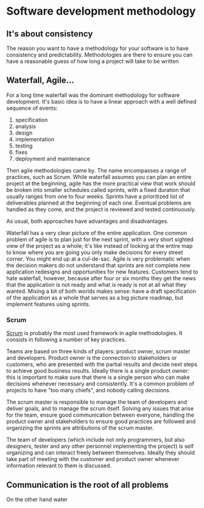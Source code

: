 # Software development methodology

## It's about consistency

The reason you want to have a methodology for your software is to have consistency and predictability. Methodologies are there to ensure you can have a reasonable guess of how long a project will take to be written

## Waterfall, Agile...

For a long time waterfall was the dominant methodology for software development. It's basic idea is to have a linear approach with a well defined sequence of events:

1. specification
2. analysis
3. design
4. implementation
5. testing
6. fixes
7. deployment and maintenance

Then agile methodologies came by. The name encompasses a range of practices, such as Scrum. While waterfall assumes you can plan an entire project at the beginning, agile has the more practical view that work should be broken into smaller schedules called sprints, with a fixed duration that usually ranges from one to four weeks. Sprints have a prioritized list of deliverables planned at the beginning of each one. Eventual problems are handled as they come, and the project is reviewed and tested continuously.

As usual, both approaches have advantages and disadvantages.

Waterfall has a very clear picture of the entire application. One common problem of agile is to plan just for the next sprint, with a very short sighted view of the project as a whole; it's like instead of looking at the entire map to know where you are going you only make decisions for every street corner. You might end up at a cul-de-sac. Agile is very problematic when the decision makers do not understand that sprints are not complete new application redesigns and opportunities for new features. Customers tend to hate waterfall, however, because after four or six months they get the news that the application is not ready and what is ready is not at all what they wanted. Mixing a bit of both worlds makes sense: have a draft specification of the application as a whole that serves as a big picture roadmap, but implement features using sprints.

### Scrum

[Scrum](<https://en.wikipedia.org/wiki/Scrum_(software_development)>) is probably the most used framework in agile methodologies. It consists in following a number of key practices.

Teams are based on three kinds of players: product owner, scrum master and developers. Product owner is the connection to stakeholders or customers, who are presented with the partial results and decide next steps to achieve good business results. Ideally there is a single product owner: this is important to make sure that there is a single person who can make decisions whenever necessary and consistently. It's a common problem of projects to have "too many chiefs", and nobody calling decisions.

The scrum master is responsible to manage the team of developers and deliver goals, and to manage the scrum itself. Solving any issues that arise for the team, ensure good communication between everyone, handling the product owner and stakeholders to ensure good practices are followed and organizing the sprints are attributions of the scrum master.

The team of developers (which include not only programmers, but also designers, tester and any other personnel implementing the project) is self organizing and can interact freely between themselves. Ideally they should take part of meeting with the customer and product owner whenever information relevant to them is discussed.

## Communication is the root of all problems

On the other hand water
